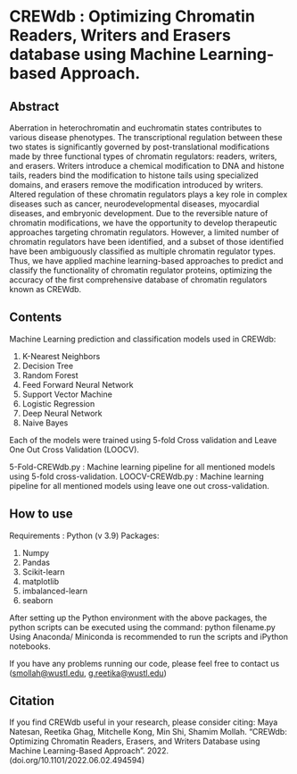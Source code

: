 # CREWdb : Optimizing Chromatin Readers, Writers and Erasers database using Machine Learning-based Approach.

## Abstract
Aberration in heterochromatin and euchromatin states contributes to various disease phenotypes. The transcriptional regulation between these two states is significantly governed by post-translational modifications made by three functional types of chromatin regulators: readers, writers, and erasers. Writers introduce a chemical modification to DNA and histone tails, readers bind the modification to histone tails using specialized domains, and erasers remove the modification introduced by writers. Altered regulation of these chromatin regulators plays a key role in complex diseases such as cancer, neurodevelopmental diseases, myocardial diseases, and embryonic development. Due to the reversible nature of chromatin modifications, we have the opportunity to develop therapeutic approaches targeting chromatin regulators. However, a limited number of chromatin regulators have been identified, and a subset of those identified have been ambiguously classified as multiple chromatin regulator types. Thus, we have applied machine learning-based approaches to predict and classify the functionality of chromatin regulator proteins, optimizing the accuracy of the first comprehensive database of chromatin regulators known as CREWdb.

## Contents
Machine Learning prediction and classification models used in CREWdb:
  1. K-Nearest Neighbors
  2. Decision Tree
  3. Random Forest
  4. Feed Forward Neural Network
  5. Support Vector Machine
  6. Logistic Regression
  7. Deep Neural Network
  8. Naive Bayes
  
Each of the models were trained using 5-fold Cross validation and Leave One Out Cross Validation (LOOCV). 

5-Fold-CREWdb.py : Machine learning pipeline for all mentioned models using 5-fold cross-validation.
LOOCV-CREWdb.py : Machine learning pipeline for all mentioned models using leave one out cross-validation.

## How to use
Requirements : 
  Python (v 3.9)
Packages:
  1. Numpy
  2. Pandas
  3. Scikit-learn
  4. matplotlib
  5. imbalanced-learn
  6. seaborn
  
 After setting up the Python environment with the above packages, the python scripts can be executed using the command: python filename.py
 Using Anaconda/ Miniconda is recommended to run the scripts and iPython notebooks.
 
 If you have any problems running our code, please feel free to contact us (smollah@wustl.edu, g.reetika@wustl.edu)
 
## Citation
If you find CREWdb useful in your research, please consider citing: 
Maya Natesan, Reetika Ghag, Mitchelle Kong, Min Shi, Shamim Mollah. “CREWdb: Optimizing Chromatin Readers, Erasers, and Writers Database using Machine Learning-Based Approach”. 2022. (doi.org/10.1101/2022.06.02.494594)
